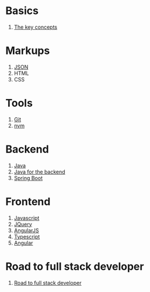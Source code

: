 <!--
---
layout: page
title: GPT-notes
subtitle: All you need to be a web developer
---
-->

# Basics

1. [The key concepts](basics/index.md)

# Markups

1. [JSON](markups/json.md)
2. HTML
3. CSS

# Tools
1. [Git](git/index.md)
2. [nvm](nvm/index.md)

# Backend
1. [Java](java/index.md)
2. [Java for the backend](java4backend/index.md)
3. [Spring Boot](springboot/index.md)

# Frontend
1. [Javascript](javascript/index.md)
2. [JQuery](jquery/index.md)
3. [AngularJS](angularjs/index.md)
4. [Typescript](typescript/index.md)
5. [Angular](angular/index.md)

# Road to full stack developer
1. [Road to full stack developer](road/index.md)
